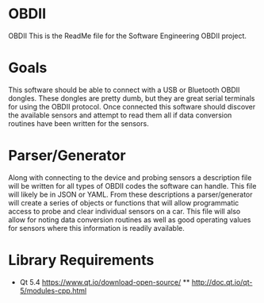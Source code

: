 # OBDII
OBDII
This is the ReadMe file for the Software Engineering OBDII project.

# Goals
This software should be able to connect with a USB or Bluetooth OBDII dongles.  These dongles are pretty dumb, but they are great serial terminals for using the OBDII protocol.  Once connected this software should discover the available sensors and attempt to read them all if data conversion routines have been written for the sensors.

# Parser/Generator
Along with connecting to the device and probing sensors a description file will be written for all types of OBDII codes the software can handle.  This file will likely be in JSON or YAML.  From these descriptions a parser/generator will create a series of objects or functions that will allow programmatic access to probe and clear individual sensors on a car.  This file will also allow for noting data conversion routines as well as good operating values for sensors where this information is readily available.

# Library Requirements
* Qt 5.4  https://www.qt.io/download-open-source/
** http://doc.qt.io/qt-5/modules-cpp.html
